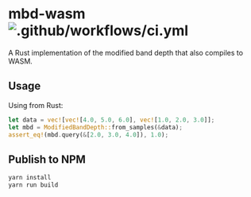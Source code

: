 # mbd-wasm ![.github/workflows/ci.yml](https://github.com/grtlr/trebleu/workflows/CI/badge.svg)

A Rust implementation of the modified band depth that also compiles to WASM.

## Usage

Using from Rust:

```rust
let data = vec![vec![4.0, 5.0, 6.0], vec![1.0, 2.0, 3.0]];
let mbd = ModifiedBandDepth::from_samples(&data);
assert_eq!(mbd.query(&[2.0, 3.0, 4.0]), 1.0);
```

## Publish to NPM

```sh
yarn install
yarn run build
```
